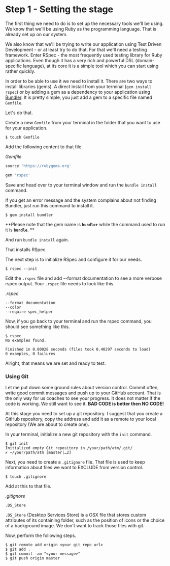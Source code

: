 # Step 1 - Setting the stage

The first thing we need to do is to set up the necessary tools we'll be using. We know that we'll be using Ruby as the programming language. That is already set up on our system.

We also know that we'll be trying to write our application using Test Driven Development - or at least try to do that. For that we'll need a testing framework. Enter RSpec - the most frequently used testing library for Ruby applications. Even though it has a very rich and powerful DSL \(domain-specific language\), at its core it is a simple tool which you can start using rather quickly.

In order to be able to use it we need to install it. There are two ways to install libraries \(gems\). A direct install from your terminal \(`gem install rspec`\) or by adding a gem as a dependency to your application using [Bundler](http://bundler.io/). It is pretty simple, you just add a gem to a specific file named `Gemfile`.

Let's do that.

Create a new `Gemfile` from your terminal in the folder that you want to use for your application.

```
$ touch Gemfile
```

Add the following content to that file.

_Gemfile_

```ruby
source 'https://rubygems.org'

gem 'rspec'
```

Save and head over to your terminal window and run the `bundle install` command.

If you get an error message and the system complains about not finding Bundler, just run this command to install it.

```
$ gem install bundler
```

**Please note that the gem name is **`bundler`** while the command used to run it is **`bundle`**. **

And run `bundle install` again.

That installs RSpec.

The next step is to initialize RSpec and configure it for our needs.

```
$ rspec --init
```

Edit the `.rspec` file and add --format documentation to see a more verbose rspec output. Your `.rspec` file needs to look like this.

_.rspec_

```
--format documentation
--color
--require spec_helper
```

Now, if you go back to your terminal and run the rspec command, you should see something like this.

```
$ rspec
No examples found.

Finished in 0.00028 seconds (files took 0.40297 seconds to load)
0 examples, 0 failures
```

Alright, that means we are set and ready to test.

### Using Git

Let me put down some ground rules about version control. Commit often, write good commit messages and push up to your GitHub account. That is the only way for us coaches to see your progress. It does not matter if the code is working. We still want to see it. **BAD CODE is better then NO CODE!**

At this stage you need to set up a git repository. I suggest that you create a GitHub repository, copy the address and add it as a remote to your local repository \(We are about to create one\).

In your terminal, initialize a new git repository with the `init` command.

```
$ git init
Initialized empty Git repository in /your/path/atm/.git/
✔ ~/your/path/atm [master|…2]
```

Next, you need to create a `.gitignore` file. That file is used to keep information about files we want to EXCLUDE from version control.

```
$ touch .gitignore
```

Add at this to that file.

_.gitignore_

```
.DS_Store
```

`.DS_Store` \(Desktop Services Store\) is a OSX file that stores custom attributes of its containing folder, such as the position of icons or the choice of a background image. We don't want to track those files with git.

Now, perform the following steps.

```
$ git remote add origin <your git repo url>
$ git add . 
$ git commit -am "<your message>"
$ git push origin master
```



